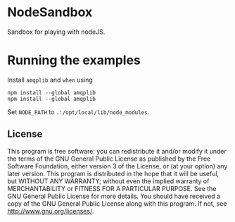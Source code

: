 # NodeSandbox

Sandbox for playing with nodeJS.

# Running the examples

Install `amqplib` and `when` using

```
npm install --global amqplib
npm install --global amqplib

```

Set `NODE_PATH` to `.:/opt/local/lib/node_modules`.


## License

This program is free software: you can redistribute it and/or modify
it under the terms of the GNU General Public License as published by
the Free Software Foundation, either version 3 of the License, or
(at your option) any later version.
This program is distributed in the hope that it will be useful,
but WITHOUT ANY WARRANTY; without even the implied warranty of
MERCHANTABILITY or FITNESS FOR A PARTICULAR PURPOSE.  See the
GNU General Public License for more details.
You should have received a copy of the GNU General Public License
along with this program.
If not, see [<http://www.gnu.org/licenses/>](http://www.gnu.org/licenses/).

